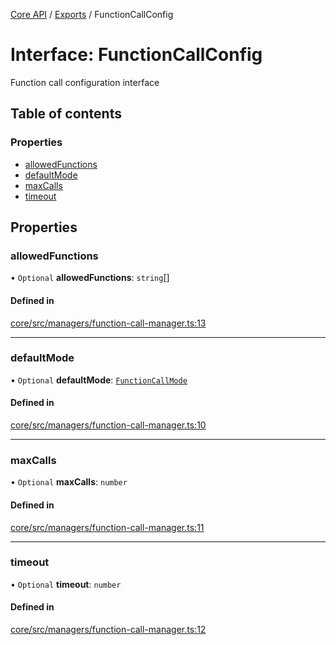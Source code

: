 <!-- 
 ⚠️  AUTO-GENERATED FILE - DO NOT EDIT MANUALLY
 This file is automatically generated by scripts/docs-generator.js
 To make changes, edit the source TypeScript files or update the generator script
-->

[Core API](../../) / [Exports](../modules) / FunctionCallConfig

# Interface: FunctionCallConfig

Function call configuration interface

## Table of contents

### Properties

- [allowedFunctions](FunctionCallConfig#allowedfunctions)
- [defaultMode](FunctionCallConfig#defaultmode)
- [maxCalls](FunctionCallConfig#maxcalls)
- [timeout](FunctionCallConfig#timeout)

## Properties

### allowedFunctions

• `Optional` **allowedFunctions**: `string`[]

#### Defined in

[core/src/managers/function-call-manager.ts:13](https://github.com/woojubb/robota/blob/4f21f71cc775c491f2f7e354b7e5fc2c2396f413/packages/core/src/managers/function-call-manager.ts#L13)

___

### defaultMode

• `Optional` **defaultMode**: [`FunctionCallMode`](../modules#functioncallmode)

#### Defined in

[core/src/managers/function-call-manager.ts:10](https://github.com/woojubb/robota/blob/4f21f71cc775c491f2f7e354b7e5fc2c2396f413/packages/core/src/managers/function-call-manager.ts#L10)

___

### maxCalls

• `Optional` **maxCalls**: `number`

#### Defined in

[core/src/managers/function-call-manager.ts:11](https://github.com/woojubb/robota/blob/4f21f71cc775c491f2f7e354b7e5fc2c2396f413/packages/core/src/managers/function-call-manager.ts#L11)

___

### timeout

• `Optional` **timeout**: `number`

#### Defined in

[core/src/managers/function-call-manager.ts:12](https://github.com/woojubb/robota/blob/4f21f71cc775c491f2f7e354b7e5fc2c2396f413/packages/core/src/managers/function-call-manager.ts#L12)
